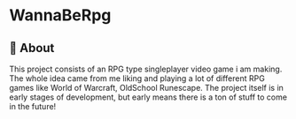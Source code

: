 # WannaBeRpg

## :book: About

This project consists of an RPG type singleplayer video game i am making. The whole idea came from me liking and playing a lot of different RPG games like World of Warcraft, OldSchool Runescape.
The project itself is in early stages of development, but early means there is a ton of stuff to come in the future!
